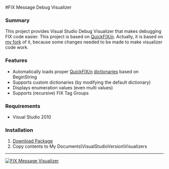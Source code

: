 #FIX Message Debug Visualizer
### Summary
This project provides Visual Studio Debug Visualizer that makes debugging FIX code easier. This project is based on [QuickFIX/n](https://github.com/connamara/quickfixn). Actually, it is based on  [my fork](https://github.com/unclepaul84/quickfixn) of it, because some changes needed to be made to make visualizer code work.

### Features
 * Automatically loads proper [QuickFIX/n](https://github.com/connamara/quickfixn) [dictionaries](https://github.com/connamara/quickfixn/tree/master/spec/fix) based on BeginString
 * Supports custom dictionaries (by modifying the default dictionary)
 * Displays enumeration values (even multi values)
 * Supports (recursive) FIX Tag Groups

### Requirements

* Visual Studio 2010

### Installation 

1. [Download Package](https://github.com/downloads/unclepaul84/fixmessagevisualizer/FixMessageDebugVisualizer.zip)
2. Copy contents to My Documents\VisualStudioVersion\Visualizers

***

[![FIX Message Visualizer][1]](https://github.com/unclepaul84/fixmessagevisualizer/wiki/FIX-Message-Debug-visualizer)

[1]: https://github.com/downloads/unclepaul84/fixmessagevisualizer/FixVisulizer2.png